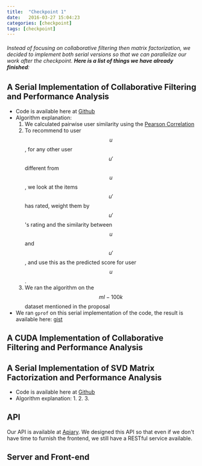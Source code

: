 ```yaml
---
title:  "Checkpoint 1"
date:   2016-03-27 15:04:23
categories: [checkpoint]
tags: [checkpoint]
---
```


###### Instead of focusing on collaborative filtering then matrix factorization, we decided to implement both serial versions so that we can parallelize our work after the checkpoint. **Here is a list of things we have already finished**:

## A Serial Implementation of Collaborative Filtering and Performance Analysis
- Code is available here at [Github](https://github.com/pavelkang/cf/blob/master/cf/main.cpp)
- Algorithm explanation:
  1. We calculated pairwise user similarity using the [Pearson Correlation](http://grouplens.org/blog/similarity-functions-for-user-user-collaborative-filtering/)
  2. To recommend to user $$u$$, for any other user $$u'$$ different from $$u$$, we look at the items $$u'$$ has rated, weight them by $$u'$$'s rating and the similarity between $$u$$ and $$u'$$, and use this as the predicted score for user $$u$$.
  3. We ran the algorithm on the $$ml-100k$$ dataset mentioned in the proposal
- We ran ```gprof``` on this serial implementation of the code, the result is available here: [gist](https://gist.github.com/pavelkang/4c3a9ae32699fe0d4b1a3544c685ceb2)

## A CUDA Implementation of Collaborative Filtering and Performance Analysis

## A Serial Implementation of SVD Matrix Factorization and Performance Analysis
- Code is available here at [Github](https://github.com/pavelkang/cf/blob/master/mf/main.cpp)
- Algorithm explanation:
  1.
  2.
  3.


## API

Our API is available at [Apiary](https://docs.pararec2.apiary.io). We designed this API so that even if we don't have time to furnish the frontend, we still have a RESTful service available.

## Server and Front-end
